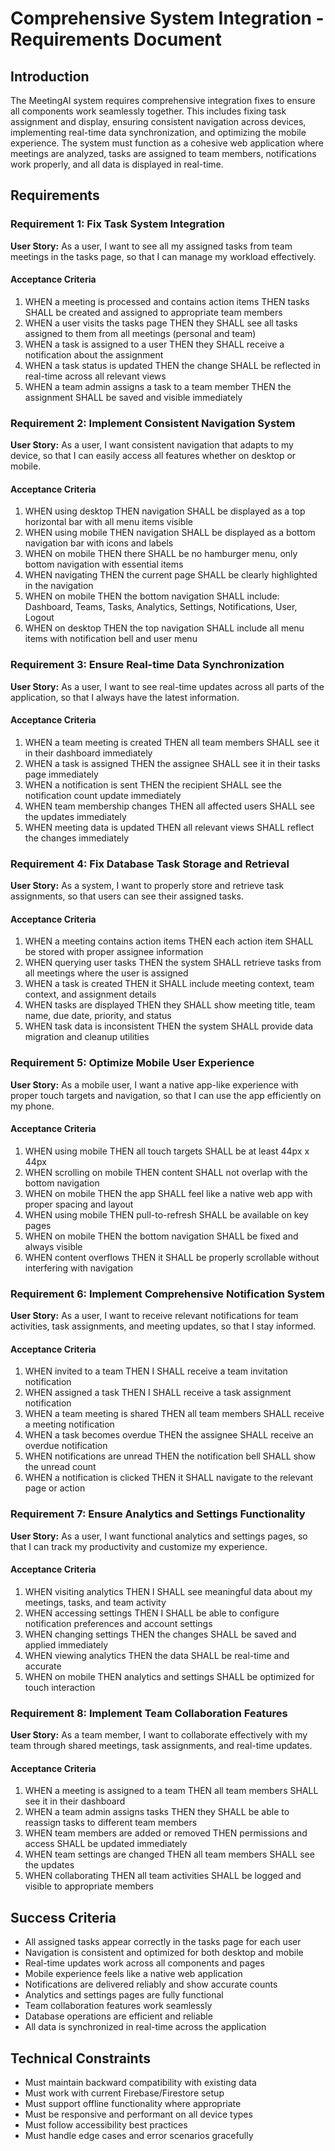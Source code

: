 # Comprehensive System Integration - Requirements Document

## Introduction

The MeetingAI system requires comprehensive integration fixes to ensure all components work seamlessly together. This includes fixing task assignment and display, ensuring consistent navigation across devices, implementing real-time data synchronization, and optimizing the mobile experience. The system must function as a cohesive web application where meetings are analyzed, tasks are assigned to team members, notifications work properly, and all data is displayed in real-time.

## Requirements

### Requirement 1: Fix Task System Integration

**User Story:** As a user, I want to see all my assigned tasks from team meetings in the tasks page, so that I can manage my workload effectively.

#### Acceptance Criteria

1. WHEN a meeting is processed and contains action items THEN tasks SHALL be created and assigned to appropriate team members
2. WHEN a user visits the tasks page THEN they SHALL see all tasks assigned to them from all meetings (personal and team)
3. WHEN a task is assigned to a user THEN they SHALL receive a notification about the assignment
4. WHEN a task status is updated THEN the change SHALL be reflected in real-time across all relevant views
5. WHEN a team admin assigns a task to a team member THEN the assignment SHALL be saved and visible immediately

### Requirement 2: Implement Consistent Navigation System

**User Story:** As a user, I want consistent navigation that adapts to my device, so that I can easily access all features whether on desktop or mobile.

#### Acceptance Criteria

1. WHEN using desktop THEN navigation SHALL be displayed as a top horizontal bar with all menu items visible
2. WHEN using mobile THEN navigation SHALL be displayed as a bottom navigation bar with icons and labels
3. WHEN on mobile THEN there SHALL be no hamburger menu, only bottom navigation with essential items
4. WHEN navigating THEN the current page SHALL be clearly highlighted in the navigation
5. WHEN on mobile THEN the bottom navigation SHALL include: Dashboard, Teams, Tasks, Analytics, Settings, Notifications, User, Logout
6. WHEN on desktop THEN the top navigation SHALL include all menu items with notification bell and user menu

### Requirement 3: Ensure Real-time Data Synchronization

**User Story:** As a user, I want to see real-time updates across all parts of the application, so that I always have the latest information.

#### Acceptance Criteria

1. WHEN a team meeting is created THEN all team members SHALL see it in their dashboard immediately
2. WHEN a task is assigned THEN the assignee SHALL see it in their tasks page immediately
3. WHEN a notification is sent THEN the recipient SHALL see the notification count update immediately
4. WHEN team membership changes THEN all affected users SHALL see the updates immediately
5. WHEN meeting data is updated THEN all relevant views SHALL reflect the changes immediately

### Requirement 4: Fix Database Task Storage and Retrieval

**User Story:** As a system, I want to properly store and retrieve task assignments, so that users can see their assigned tasks.

#### Acceptance Criteria

1. WHEN a meeting contains action items THEN each action item SHALL be stored with proper assignee information
2. WHEN querying user tasks THEN the system SHALL retrieve tasks from all meetings where the user is assigned
3. WHEN a task is created THEN it SHALL include meeting context, team context, and assignment details
4. WHEN tasks are displayed THEN they SHALL show meeting title, team name, due date, priority, and status
5. WHEN task data is inconsistent THEN the system SHALL provide data migration and cleanup utilities

### Requirement 5: Optimize Mobile User Experience

**User Story:** As a mobile user, I want a native app-like experience with proper touch targets and navigation, so that I can use the app efficiently on my phone.

#### Acceptance Criteria

1. WHEN using mobile THEN all touch targets SHALL be at least 44px x 44px
2. WHEN scrolling on mobile THEN content SHALL not overlap with the bottom navigation
3. WHEN on mobile THEN the app SHALL feel like a native web app with proper spacing and layout
4. WHEN using mobile THEN pull-to-refresh SHALL be available on key pages
5. WHEN on mobile THEN the bottom navigation SHALL be fixed and always visible
6. WHEN content overflows THEN it SHALL be properly scrollable without interfering with navigation

### Requirement 6: Implement Comprehensive Notification System

**User Story:** As a user, I want to receive relevant notifications for team activities, task assignments, and meeting updates, so that I stay informed.

#### Acceptance Criteria

1. WHEN invited to a team THEN I SHALL receive a team invitation notification
2. WHEN assigned a task THEN I SHALL receive a task assignment notification
3. WHEN a team meeting is shared THEN all team members SHALL receive a meeting notification
4. WHEN a task becomes overdue THEN the assignee SHALL receive an overdue notification
5. WHEN notifications are unread THEN the notification bell SHALL show the unread count
6. WHEN a notification is clicked THEN it SHALL navigate to the relevant page or action

### Requirement 7: Ensure Analytics and Settings Functionality

**User Story:** As a user, I want functional analytics and settings pages, so that I can track my productivity and customize my experience.

#### Acceptance Criteria

1. WHEN visiting analytics THEN I SHALL see meaningful data about my meetings, tasks, and team activity
2. WHEN accessing settings THEN I SHALL be able to configure notification preferences and account settings
3. WHEN changing settings THEN the changes SHALL be saved and applied immediately
4. WHEN viewing analytics THEN the data SHALL be real-time and accurate
5. WHEN on mobile THEN analytics and settings SHALL be optimized for touch interaction

### Requirement 8: Implement Team Collaboration Features

**User Story:** As a team member, I want to collaborate effectively with my team through shared meetings, task assignments, and real-time updates.

#### Acceptance Criteria

1. WHEN a meeting is assigned to a team THEN all team members SHALL see it in their dashboard
2. WHEN a team admin assigns tasks THEN they SHALL be able to reassign tasks to different team members
3. WHEN team members are added or removed THEN permissions and access SHALL be updated immediately
4. WHEN team settings are changed THEN all team members SHALL see the updates
5. WHEN collaborating THEN all team activities SHALL be logged and visible to appropriate members

## Success Criteria

- All assigned tasks appear correctly in the tasks page for each user
- Navigation is consistent and optimized for both desktop and mobile
- Real-time updates work across all components and pages
- Mobile experience feels like a native web application
- Notifications are delivered reliably and show accurate counts
- Analytics and settings pages are fully functional
- Team collaboration features work seamlessly
- Database operations are efficient and reliable
- All data is synchronized in real-time across the application

## Technical Constraints

- Must maintain backward compatibility with existing data
- Must work with current Firebase/Firestore setup
- Must support offline functionality where appropriate
- Must be responsive and performant on all device types
- Must follow accessibility best practices
- Must handle edge cases and error scenarios gracefully